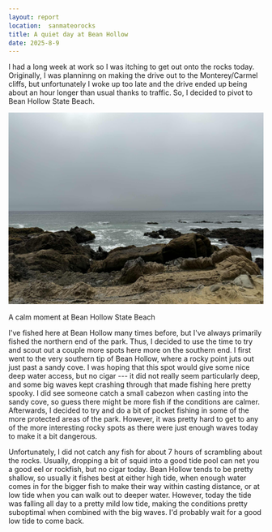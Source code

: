 ```yaml
---
layout: report
location:  sanmateorocks
title: A quiet day at Bean Hollow
date: 2025-8-9
---
```


I had a long week at work so I was itching to get out onto the rocks today. Originally, I was planninng on making the drive out to the Monterey/Carmel cliffs, but unfortunately I woke up too late and the drive ended up being about an hour longer than usual thanks to traffic. So, I decided to pivot to Bean Hollow State Beach. 


![A calm moment at Bean Hollow State Beach](/assets/reports/bean_hollow_2025_8_9.jpg)
<div class="caption">A calm moment at Bean Hollow State Beach</div>

I've fished here at Bean Hollow many times before, but I've always primarily fished the northern end of the park. Thus, I decided to use the time to try and scout out a couple more spots here more on the southern end. I first went to the very southern tip of Bean Hollow, where a rocky point juts out just past a sandy cove. I was hoping that this spot would give some nice deep water access, but no cigar --- it did not really seem particularly deep, and some big waves kept crashing through that made fishing here pretty spooky. I did see someone catch a small cabezon when casting into the sandy cove, so guess there might be more fish if the conditions are calmer. Afterwards, I decided to try and do a bit of pocket fishing in some of the more protected areas of the park. However, it was pretty hard to get to any of the more interesting rocky spots as there were just enough waves today to make it a bit dangerous.

Unfortunately, I did not catch any fish for about 7 hours of scrambling about the rocks. Usually, dropping a bit of squid into a good tide pool can net you a good eel or rockfish, but no cigar today. Bean Hollow tends to be pretty shallow, so usually it fishes best at either high tide, when enough water comes in for the bigger fish to make their way within casting distance, or at low tide when you can walk out to deeper water. However, today the tide was falling all day to a pretty mild low tide, making the conditions pretty suboptimal when combined with the big waves. I'd probably wait for a good low tide to come back.

<!-- Check out our [San Mateo Rocks Fishing Guide](/sanmateorocks). -->